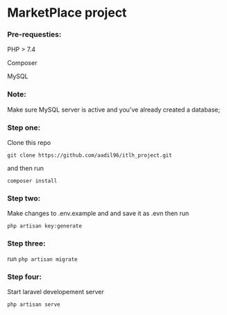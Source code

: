 # MarketPlace project

### Pre-requesties:

PHP > 7.4

Composer

MySQL

### Note:

Make sure MySQL server is active and you've already created a database;

### Step one: 

Clone this repo 

```git clone https://github.com/aadil96/itlh_project.git```

and then run

```composer install```

### Step two:

Make changes to .env.example and and save it as .evn then run

```php artisan key:generate```

### Step three:

run ```php artisan migrate```

### Step four:
 
 Start laravel developement server
 
 ```php artisan serve```
 
 
